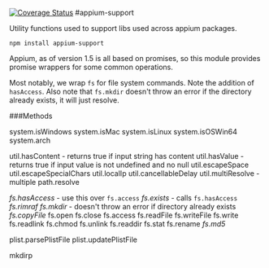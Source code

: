 [![Coverage Status](https://coveralls.io/repos/appium/appium-support/badge.svg?branch=master&service=github)](https://coveralls.io/github/appium/appium-support?branch=master)
#appium-support

Utility functions used to support libs used across appium packages.

`npm install appium-support`

Appium, as of version 1.5 is all based on promises, so this module provides promise wrappers for some common operations.

Most notably, we wrap `fs` for file system commands. Note the addition of `hasAccess`.
Also note that `fs.mkdir` doesn't throw an error if the directory already exists, it will just resolve.

###Methods

system.isWindows
system.isMac
system.isLinux
system.isOSWin64
system.arch

util.hasContent - returns true if input string has content
util.hasValue - returns true if input value is not undefined and no null
util.escapeSpace
util.escapeSpecialChars
util.localIp
util.cancellableDelay
util.multiResolve - multiple path.resolve

*fs.hasAccess* - use this over `fs.access`
*fs.exists* - calls `fs.hasAccess`
*fs.rimraf*
*fs.mkdir* - doesn't throw an error if directory already exists
*fs.copyFile*
fs.open
fs.close
fs.access
fs.readFile
fs.writeFile
fs.write
fs.readlink
fs.chmod
fs.unlink
fs.readdir
fs.stat
fs.rename
*fs.md5*

plist.parsePlistFile
plist.updatePlistFile

mkdirp
